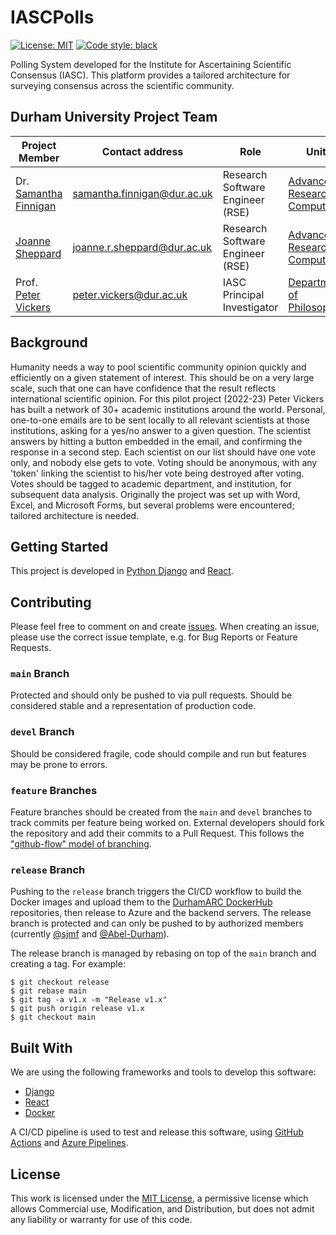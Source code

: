# IASCPolls

[![License: MIT](https://img.shields.io/github/license/DurhamARC/IASCPolls)](https://github.com/DurhamARC/IASCPolls/blob/main/LICENSE)
[![Code style: black](https://img.shields.io/badge/code%20style-black-000000.svg)](https://github.com/psf/black)

Polling System developed for the Institute for Ascertaining Scientific Consensus (IASC). This platform 
provides a tailored architecture for surveying consensus across the scientific community.

## Durham University Project Team

| Project Member                                       | Contact address                                                   | Role                             | Unit                                                                                |
|------------------------------------------------------|-------------------------------------------------------------------|----------------------------------|-------------------------------------------------------------------------------------|
| Dr. [Samantha Finnigan](github.com/sjmf)             | [samantha.finnigan@dur.ac.uk](mailto:samantha.finnigan@dur.ac.uk) | Research Software Engineer (RSE) | [Advanced Research Computing](https://www.dur.ac.uk/arc/rse/)                       |
| [Joanne Sheppard](github.com/joannercsheppard)       | [joanne.r.sheppard@dur.ac.uk](mailto:joanne.r.sheppard@dur.ac.uk) | Research Software Engineer (RSE) | [Advanced Research Computing](https://www.dur.ac.uk/arc/rse/)                       |
| Prof. [Peter Vickers](dur.ac.uk/staff/peter-vickers) | [peter.vickers@dur.ac.uk](mailto:peter.vickers@dur.ac.uk)         | IASC Principal Investigator      | [Department of Philosophy](https://www.durham.ac.uk/departments/academic/philosophy/) |


## Background

Humanity needs a way to pool scientific community opinion quickly and efficiently on a given statement of interest.
This should be on a very large scale, such that one can have confidence that the result reflects international 
scientific opinion. For this pilot project (2022-23) Peter Vickers has built a network of 30+ academic institutions
around the world. Personal, one-to-one emails are to be sent locally to all relevant scientists at those institutions, 
asking for a yes/no answer to a given question. The scientist answers by hitting a button embedded in the email, and 
confirming the response in a second step. Each scientist on our list should have one vote only, and nobody else gets 
to vote. Voting should be anonymous, with any 'token' linking the scientist to his/her vote being destroyed after 
voting. Votes should be tagged to academic department, and institution, for subsequent data analysis. Originally the 
project was set up with Word, Excel, and Microsoft Forms, but several problems were encountered; tailored architecture 
is needed.


## Getting Started

This project is developed in [Python Django](https://www.djangoproject.com/) and [React](https://reactjs.org/).

[//]: # (### Docker)

[//]: # (### Running Locally)

[//]: # (### Deployment)

## Contributing

Please feel free to comment on and create [issues](issues). When creating an issue, please use the correct issue template, e.g. for Bug Reports or Feature Requests.

### `main` Branch
Protected and should only be pushed to via pull requests. Should be considered stable and a representation of production code.

### `devel` Branch
Should be considered fragile, code should compile and run but features may be prone to errors.

### `feature` Branches
Feature branches should be created from the `main` and `devel` branches to track commits per feature being worked on. External developers should fork the repository and add their commits to a Pull Request. This follows the ["github-flow" model of branching](https://docs.github.com/en/get-started/quickstart/github-flow).

### `release` Branch
Pushing to the `release` branch triggers the CI/CD workflow to build the Docker images and upload them to the [DurhamARC DockerHub](https://hub.docker.com/orgs/durhamarc/) repositories, then release to Azure and the backend servers. The release branch is protected and can only be pushed to by authorized members (currently [@sjmf](https://github.com/sjmf) and [@Abel-Durham](https://github.com/Abel-Durham)).

The release branch is managed by rebasing on top of the `main` branch and creating a tag. For example:

```shell
$ git checkout release
$ git rebase main
$ git tag -a v1.x -m "Release v1.x"
$ git push origin release v1.x
$ git checkout main
```


## Built With

We are using the following frameworks and tools to develop this software:

* [Django](https://www.djangoproject.com/)
* [React](https://reactjs.org/)
* [Docker](https://docker.io/)

A CI/CD pipeline is used to test and release this software, using [GitHub Actions](https://github.com/features/actions) and [Azure Pipelines](https://azure.microsoft.com/en-gb/products/devops/pipelines/). 


## License
This work is licensed under the [MIT License](LICENSE), a permissive license which allows Commercial use, Modification, and Distribution, 
but does not admit any liability or warranty for use of this code.

[//]: # (## Citation)
[//]: # ()
[//]: # (Please cite the associated papers for this work if you use this code:)
[//]: # ()
[//]: # (```)
[//]: # (@article{xxx2021paper,)
[//]: # (  title={Title},)
[//]: # (  author={Author},)
[//]: # (  journal={arXiv},)
[//]: # (  year={2021})
[//]: # (})
[//]: # (```)

[//]: # (## Usage)
[//]: # ()
[//]: # (Any links to production environment, video demos and screenshots.)
[//]: # ()
[//]: # (## Roadmap)
[//]: # ()
[//]: # (- [x] Initial Research  )
[//]: # (- [x] Minimum viable product: )
[//]: # (- [ ] Alpha Release  )
[//]: # (- [ ] Feature-Complete Release  )

